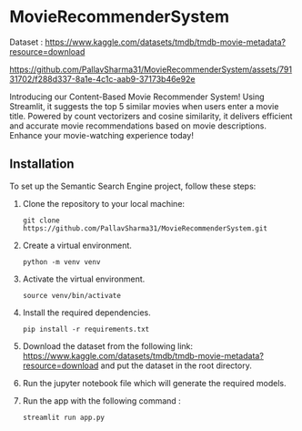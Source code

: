 # MovieRecommenderSystem
Dataset : https://www.kaggle.com/datasets/tmdb/tmdb-movie-metadata?resource=download

https://github.com/PallavSharma31/MovieRecommenderSystem/assets/79131702/f288d337-8a1e-4c1c-aab9-37173b46e92e

Introducing our Content-Based Movie Recommender System! Using Streamlit, it suggests the top 5 similar movies when users enter a movie title. Powered by count vectorizers and cosine similarity, it delivers efficient and accurate movie recommendations based on movie descriptions. Enhance your movie-watching experience today!


## Installation

To set up the Semantic Search Engine project, follow these steps:

1. Clone the repository to your local machine:

   ```shell
   git clone https://github.com/PallavSharma31/MovieRecommenderSystem.git
 2. Create a virtual environment.

    ```shell
    python -m venv venv

 3. Activate the virtual environment.

    ```shell
    source venv/bin/activate

 4. Install the required dependencies.

    ```shell
    pip install -r requirements.txt

 5. Download the dataset from the following link: https://www.kaggle.com/datasets/tmdb/tmdb-movie-metadata?resource=download and put the dataset in the root directory.

 6. Run the jupyter notebook file which will generate the required models.
     
 7. Run the app with the following command :
    ```shell
    streamlit run app.py
